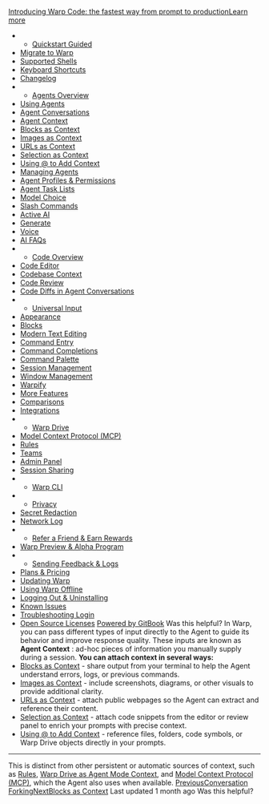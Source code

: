 [Introducing Warp Code: the fastest way from prompt to productionLearn more ](https://www.warp.dev/blog/introducing-warp-code-prompt-to-prod)
 * * [Quickstart Guided](/)
 * [Migrate to Warp](/getting-started/migrate-to-warp)
 * [Supported Shells](/getting-started/supported-shells)
 * [Keyboard Shortcuts](/getting-started/keyboard-shortcuts)
 * [Changelog](/getting-started/changelog)
 * * [Agents Overview](/agents/agents-overview)
 * [Using Agents](/agents/using-agents)
 * [Agent Conversations](/agents/using-agents/agent-conversations)
 * [Agent Context](/agents/using-agents/agent-context)
 * [Blocks as Context](/agents/using-agents/agent-context/blocks-as-context)
 * [Images as Context](/agents/using-agents/agent-context/images-as-context)
 * [URLs as Context](/agents/using-agents/agent-context/urls-as-context)
 * [Selection as Context](/agents/using-agents/agent-context/selection-as-context)
 * [Using @ to Add Context](/agents/using-agents/agent-context/using-to-add-context)
 * [Managing Agents](/agents/using-agents/managing-agents)
 * [Agent Profiles & Permissions](/agents/using-agents/agent-profiles-permissions)
 * [Agent Task Lists](/agents/using-agents/agent-tasklists)
 * [Model Choice](/agents/using-agents/model-choice)
 * [Slash Commands](/agents/slash-commands)
 * [Active AI](/agents/active-ai)
 * [Generate](/agents/generate)
 * [Voice](/agents/voice)
 * [AI FAQs](/agents/ai-faqs)
 * * [Code Overview](/code/code-overview)
 * [Code Editor](/code/code-editor)
 * [Codebase Context](/code/codebase-context)
 * [Code Review](/code/code-review)
 * [Code Diffs in Agent Conversations](/code/reviewing-code)
 * * [Universal Input](/terminal/universal-input)
 * [Appearance](/terminal/appearance)
 * [Blocks](/terminal/blocks)
 * [Modern Text Editing](/terminal/editor)
 * [Command Entry](/terminal/entry)
 * [Command Completions](/terminal/command-completions)
 * [Command Palette](/terminal/command-palette)
 * [Session Management](/terminal/sessions)
 * [Window Management](/terminal/windows)
 * [Warpify](/terminal/warpify)
 * [More Features](/terminal/more-features)
 * [Comparisons](/terminal/comparisons)
 * [Integrations](/terminal/integrations-and-plugins)
 * * [Warp Drive](/knowledge-and-collaboration/warp-drive)
 * [Model Context Protocol (MCP)](/knowledge-and-collaboration/mcp)
 * [Rules](/knowledge-and-collaboration/rules)
 * [Teams](/knowledge-and-collaboration/teams)
 * [Admin Panel](/knowledge-and-collaboration/admin-panel)
 * [Session Sharing](/knowledge-and-collaboration/session-sharing)
 * * [Warp CLI](/developers/cli)
 * * [Privacy](/privacy/privacy)
 * [Secret Redaction](/privacy/secret-redaction)
 * [Network Log](/privacy/network-log)
 * * [Refer a Friend & Earn Rewards](/community/refer-a-friend)
 * [Warp Preview & Alpha Program](/community/warp-preview-and-alpha-program)
 * * [Sending Feedback & Logs](/support-and-billing/sending-us-feedback)
 * [Plans & Pricing](/support-and-billing/plans-and-pricing)
 * [Updating Warp](/support-and-billing/updating-warp)
 * [Using Warp Offline](/support-and-billing/using-warp-offline)
 * [Logging Out & Uninstalling](/support-and-billing/uninstalling-warp)
 * [Known Issues](/support-and-billing/known-issues)
 * [Troubleshooting Login](/support-and-billing/troubleshooting-login-issues)
 * [Open Source Licenses](/support-and-billing/licenses)
[Powered by GitBook](https://www.gitbook.com/?utm_source=content&utm_medium=trademark&utm_campaign=-MbqIgTw17KQvq_DQuRr)
Was this helpful?
In Warp, you can pass different types of input directly to the Agent to guide its behavior and improve response quality. These inputs are known as **Agent Context** : ad-hoc pieces of information you manually supply during a session.
**You can attach context in several ways:**
 * [Blocks as Context](/agents/using-agents/agent-context/blocks-as-context) - share output from your terminal to help the Agent understand errors, logs, or previous commands.
 * [Images as Context](/agents/using-agents/agent-context/images-as-context) - include screenshots, diagrams, or other visuals to provide additional clarity.
 * [URLs as Context](/agents/using-agents/agent-context/urls-as-context) - attach public webpages so the Agent can extract and reference their content.
 * [Selection as Context](/agents/using-agents/agent-context/selection-as-context) - attach code snippets from the editor or review panel to enrich your prompts with precise context.
 * [Using @ to Add Context](/agents/using-agents/agent-context/using-to-add-context) - reference files, folders, code symbols, or Warp Drive objects directly in your prompts.
* * *
This is distinct from other persistent or automatic sources of context, such as [Rules](/knowledge-and-collaboration/rules), [Warp Drive as Agent Mode Context](/knowledge-and-collaboration/warp-drive/warp-drive-as-agent-mode-context), and [Model Context Protocol (MCP)](/knowledge-and-collaboration/mcp), which the Agent also uses when available.
[PreviousConversation Forking](/agents/using-agents/agent-conversations/conversation-forking)[NextBlocks as Context](/agents/using-agents/agent-context/blocks-as-context)
Last updated 1 month ago
Was this helpful?